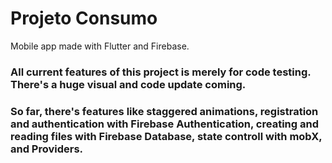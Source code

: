 # Projeto Consumo
Mobile app made with Flutter and Firebase.
### All current features of this project is merely for code testing. There's a huge visual and code update coming.

### So far, there's features like staggered animations, registration and authentication with Firebase Authentication, creating and reading files with Firebase Database, state controll with mobX, and Providers.
